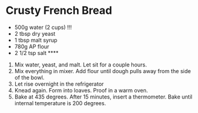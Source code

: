 # Crusty French Bread

* 500g water (2 cups)  !!!
* 2 tbsp dry yeast
* 1 tbsp malt syrup
* 780g AP flour
* 2 1/2 tsp salt  ****

1. Mix water, yeast, and malt.  Let sit for a couple hours.
2. Mix everything in mixer.  Add flour until dough pulls away from the side of the bowl.
3. Let rise overnight in the refrigerator
4. Knead again.  Form into loaves.  Proof in a warm oven.
5. Bake at 435 degrees. After 15 minutes, insert a thermometer.  Bake until internal temperature is 200 degrees.

